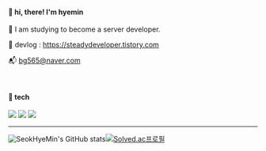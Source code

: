 
#### 👋 hi, there! I'm hyemin
:seedling: I am studying to become a server developer. 

:seedling:  devlog : https://steadydeveloper.tistory.com 

:mailbox_with_mail: bg565@naver.com

<br>

#### 📌 tech 

<img src="https://img.shields.io/badge/JAVA-007396?style=flat&logo=JAVA&logoColor=white"/> <img src="https://img.shields.io/badge/Spring-6DB33F?style=flat&logo=Spring&logoColor=white"/> 
<img src="https://img.shields.io/badge/PostgreSQL-4169E1?style=flat&logo=PostgreSQL&logoColor=white"/> 
<br>
 


<hr>

![SeokHyeMin's GitHub stats](https://github-readme-stats.vercel.app/api?username=SeokHyeMin&show_icons=true&theme=monokai)[![Solved.ac프로필](http://mazassumnida.wtf/api/v2/generate_badge?boj=bg565)](https://solved.ac/bg565)
